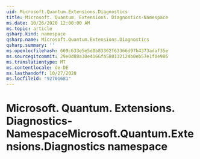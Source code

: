 ```yaml
---
uid: Microsoft.Quantum.Extensions.Diagnostics
title: Microsoft. Quantum. Extensions. Diagnostics-Namespace
ms.date: 10/26/2020 12:00:00 AM
ms.topic: article
qsharp.kind: namespace
qsharp.name: Microsoft.Quantum.Extensions.Diagnostics
qsharp.summary: ''
ms.openlocfilehash: 669c633e5e5d0b83362f63366d97b4373adaf35e
ms.sourcegitcommit: 29e0d88a30e4166fa580132124b0eb57e1f0e986
ms.translationtype: MT
ms.contentlocale: de-DE
ms.lasthandoff: 10/27/2020
ms.locfileid: "92701681"
---
```

# <a name="microsoftquantumextensionsdiagnostics-namespace"></a><span data-ttu-id="99fa7-102">Microsoft. Quantum. Extensions. Diagnostics-Namespace</span><span class="sxs-lookup"><span data-stu-id="99fa7-102">Microsoft.Quantum.Extensions.Diagnostics namespace</span></span>



